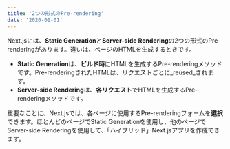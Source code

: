 ```yaml
---
title: '2つの形式のPre-rendering'
date: '2020-01-01'
---
```


Next.jsには、**Static Generation**と**Server-side Rendering**の2つの形式のPre-renderingがあります。違いは、ページのHTMLを生成するときです。

- **Static Generation**は、**ビルド時**にHTMLを生成するPre-renderingメソッドです。Pre-renderingされたHTMLは、リクエストごとに_reused_されます。
- **Server-side Rendering**は、**各リクエスト**でHTMLを生成するPre-renderingメソッドです。


重要なことに、Next.jsでは、各ページに使用するPre-renderingフォームを**選択**できます。ほとんどのページでStatic Generationを使用し、他のページでServer-side Renderingを使用して、「ハイブリッド」Next.jsアプリを作成できます。